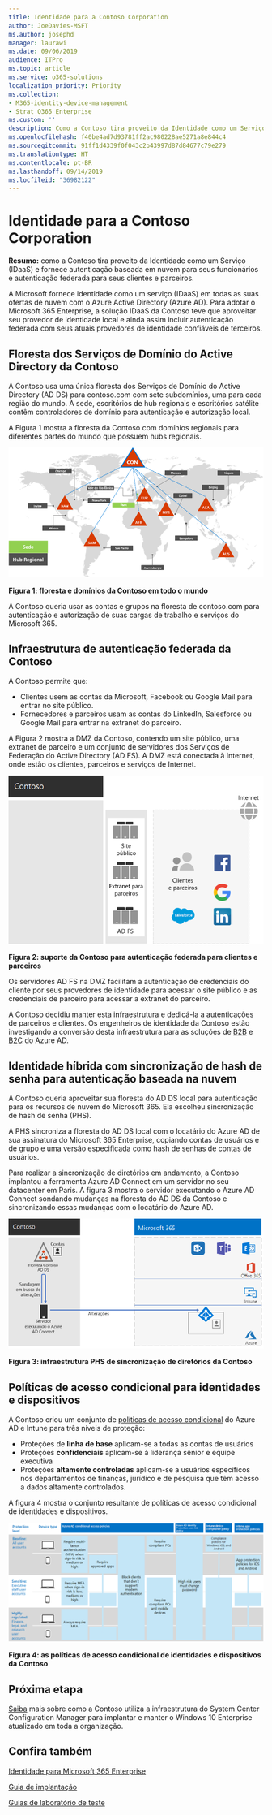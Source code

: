 ```yaml
---
title: Identidade para a Contoso Corporation
author: JoeDavies-MSFT
ms.author: josephd
manager: laurawi
ms.date: 09/06/2019
audience: ITPro
ms.topic: article
ms.service: o365-solutions
localization_priority: Priority
ms.collection:
- M365-identity-device-management
- Strat_O365_Enterprise
ms.custom: ''
description: Como a Contoso tira proveito da Identidade como um Serviço (IDaaS) e fornece a autenticação baseada na nuvem para seus funcionários e autenticação federada para seus clientes e parceiros.
ms.openlocfilehash: f40be4ad7d93781ff2ac980228ae5271a8e844c4
ms.sourcegitcommit: 91ff1d4339f0f043c2b43997d87d84677c79e279
ms.translationtype: HT
ms.contentlocale: pt-BR
ms.lasthandoff: 09/14/2019
ms.locfileid: "36982122"
---
```

# <a name="identity-for-the-contoso-corporation"></a>Identidade para a Contoso Corporation

**Resumo:** como a Contoso tira proveito da Identidade como um Serviço (IDaaS) e fornece autenticação baseada em nuvem para seus funcionários e autenticação federada para seus clientes e parceiros.

A Microsoft fornece identidade como um serviço (IDaaS) em todas as suas ofertas de nuvem com o Azure Active Directory (Azure AD). Para adotar o Microsoft 365 Enterprise, a solução IDaaS da Contoso teve que aproveitar seu provedor de identidade local e ainda assim incluir autenticação federada com seus atuais provedores de identidade confiáveis de terceiros.

## <a name="contosos-active-directory-domain-services-forest"></a>Floresta dos Serviços de Domínio do Active Directory da Contoso

A Contoso usa uma única floresta dos Serviços de Domínio do Active Directory (AD DS) para contoso.com com sete subdomínios, uma para cada região do mundo. A sede, escritórios de hub regionais e escritórios satélite contêm controladores de domínio para autenticação e autorização local.

A Figura 1 mostra a floresta da Contoso com domínios regionais para diferentes partes do mundo que possuem hubs regionais.

![](./media/contoso-identity/contoso-identity-fig1.png)
 
**Figura 1: floresta e domínios da Contoso em todo o mundo**

A Contoso queria usar as contas e grupos na floresta de contoso.com para autenticação e autorização de suas cargas de trabalho e serviços do Microsoft 365.

## <a name="contosos-federated-authentication-infrastructure"></a>Infraestrutura de autenticação federada da Contoso

A Contoso permite que:

- Clientes usem as contas da Microsoft, Facebook ou Google Mail para entrar no site público.
- Fornecedores e parceiros usam as contas do LinkedIn, Salesforce ou Google Mail para entrar na extranet do parceiro.

A Figura 2 mostra a DMZ da Contoso, contendo um site público, uma extranet de parceiro e um conjunto de servidores dos Serviços de Federação do Active Directory (AD FS). A DMZ está conectada à Internet, onde estão os clientes, parceiros e serviços de Internet.

![](./media/contoso-identity/contoso-identity-fig2.png)

**Figura 2: suporte da Contoso para autenticação federada para clientes e parceiros**
 
Os servidores AD FS na DMZ facilitam a autenticação de credenciais do cliente por seus provedores de identidade para acessar o site público e as credenciais de parceiro para acessar a extranet do parceiro.

A Contoso decidiu manter esta infraestrutura e dedicá-la a autenticações de parceiros e clientes. Os engenheiros de identidade da Contoso estão investigando a conversão desta infraestrutura para as soluções de [B2B](https://docs.microsoft.com/azure/active-directory/b2b/hybrid-organizations) e [B2C](https://docs.microsoft.com/azure/active-directory-b2c/solution-articles) do Azure AD.

## <a name="hybrid-identity-with-password-hash-synchronization-for-cloud-based-authentication"></a>Identidade híbrida com sincronização de hash de senha para autenticação baseada na nuvem

A Contoso queria aproveitar sua floresta do AD DS local para autenticação para os recursos de nuvem do Microsoft 365. Ela escolheu sincronização de hash de senha (PHS).

A PHS sincroniza a floresta do AD DS local com o locatário do Azure AD de sua assinatura do Microsoft 365 Enterprise, copiando contas de usuários e de grupo e uma versão especificada como hash de senhas de contas de usuários. 

Para realizar a sincronização de diretórios em andamento, a Contoso implantou a ferramenta Azure AD Connect em um servidor no seu datacenter em Paris. A figura 3 mostra o servidor executando o Azure AD Connect sondando mudanças na floresta do AD DS da Contoso e sincronizando essas mudanças com o locatário do Azure AD.

![](./media/contoso-identity/contoso-identity-fig4.png)
 
**Figura 3: infraestrutura PHS de sincronização de diretórios da Contoso**


## <a name="conditional-access-policies-for-identity-and-device-access"></a>Políticas de acesso condicional para identidades e dispositivos

A Contoso criou um conjunto de [políticas de acesso condicional](identity-access-policies.md) do Azure AD e Intune para três níveis de proteção:

- Proteções de **linha de base** aplicam-se a todas as contas de usuários
- Proteções **confidenciais** aplicam-se à liderança sênior e equipe executiva
- Proteções **altamente controladas** aplicam-se a usuários específicos nos departamentos de finanças, jurídico e de pesquisa que têm acesso a dados altamente controlados.

A figura 4 mostra o conjunto resultante de políticas de acesso condicional de identidades e dispositivos.

![](./media/contoso-identity/contoso-identity-fig5.png)
 
**Figura 4: as políticas de acesso condicional de identidades e dispositivos da Contoso**

## <a name="next-step"></a>Próxima etapa

[Saiba](contoso-win10.md) mais sobre como a Contoso utiliza a infraestrutura do System Center Configuration Manager para implantar e manter o Windows 10 Enterprise atualizado em toda a organização.

## <a name="see-also"></a>Confira também

[Identidade para Microsoft 365 Enterprise](identity-infrastructure.md)

[Guia de implantação](deploy-microsoft-365-enterprise.md)

[Guias de laboratório de teste](m365-enterprise-test-lab-guides.md)
